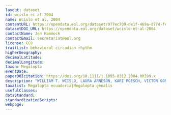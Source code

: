 ```yaml
---
layout: dataset
id: wcislo-et-al-2004
name: Wcislo et al, 2004
contentURL: https://opendata.eol.org/dataset/977ec709-de1f-469a-877d-fe9d3837e3fc/resource/8d4469c9-e85b-4f8d-955d-14a15b8e7f04/download/archive.zip
datasetDOI_URL: https://opendata.eol.org/dataset/wcislo-et-al-2004
contactName: Jen Hammock
contactEmail: secretariat@eol.org
license: CC0
traitList: behavioral circadian rhythm
higherGeography:
decimalLatitude:
decimalLongitude:
taxon: Megalopta
eventDate:
paperDOIcitation: https://doi.org/10.1111/j.1095-8312.2004.00399.x
description: "WILLIAM T. WCISLO, LAURA ARNESON, KARI ROESCH, VICTOR GONZALEZ, ADAM SMITH, HERM/iGENES FERN/ANDEZ, The evolution of nocturnal behaviour in sweat bees, Megalopta genalis and M. ecuadoria (Hymenoptera: Halictidae): an escape from competitors and enemies?, Biological Journal of the Linnean Society, Volume 83, Issue 3, November 2004, Pages 377,Aei387, https://doi.org/10.1111/j.1095-8312.2004.00399.x"
taxalist: Megalopta ecuadoria|Megalopta genalis
usefulClasses:
dataStandard:
standardizationScripts:
webpage:
---
```


